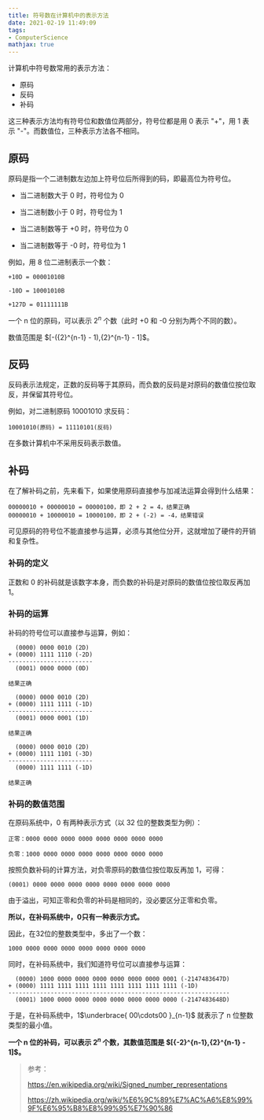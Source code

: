 ```yaml
---
title: 符号数在计算机中的表示方法
date: 2021-02-19 11:49:09
tags:
- ComputerScience
mathjax: true
---
```


计算机中符号数常用的表示方法：

- 原码
- 反码
- 补码

这三种表示方法均有符号位和数值位两部分，符号位都是用 0 表示 "+"，用 1 表示 "-"。而数值位，三种表示方法各不相同。

<!-- more -->

## 原码

原码是指一个二进制数左边加上符号位后所得到的码，即最高位为符号位。

- 当二进制数大于 0 时，符号位为 0

- 当二进制数小于 0 时，符号位为 1

- 当二进制数等于 +0 时，符号位为 0

- 当二进制数等于 -0 时，符号位为 1



例如，用 8 位二进制表示一个数：

```
+10D = 00001010B

-10D = 10001010B

+127D = 01111111B
```



一个 n 位的原码，可以表示 ${2}^n$ 个数（此时 +0 和 -0 分别为两个不同的数）。

数值范围是 $\[\-\(\{2}^{n-1} - 1\)\,\{2}^{n-1} - 1\]$。


## 反码

反码表示法规定，正数的反码等于其原码，而负数的反码是对原码的数值位按位取反，并保留其符号位。

例如，对二进制原码 10001010 求反码：

```
10001010(原码) = 11110101(反码)
```

在多数计算机中不采用反码表示数值。



## 补码

在了解补码之前，先来看下，如果使用原码直接参与加减法运算会得到什么结果：

```
00000010 + 00000010 = 00000100，即 2 + 2 = 4，结果正确
00000010 + 10000010 = 10000100，即 2 + (-2) = -4，结果错误
```

可见原码的符号位不能直接参与运算，必须与其他位分开，这就增加了硬件的开销和复杂性。



### 补码的定义

正数和 0 的补码就是该数字本身，而负数的补码是对原码的数值位按位取反再加 1。



### 补码的运算

补码的符号位可以直接参与运算，例如：

```
  (0000) 0000 0010 (2D)
+ (0000) 1111 1110 (-2D)
------------------------
  (0001) 0000 0000 (0D)

结果正确
```

```
  (0000) 0000 0010 (2D)
+ (0000) 1111 1111 (-1D)
------------------------
  (0001) 0000 0001 (1D)

结果正确
```

```
  (0000) 0000 0010 (2D)
+ (0000) 1111 1101 (-3D)
------------------------
  (0000) 1111 1111 (-1D)

结果正确
```

### 补码的数值范围

在原码系统中，0 有两种表示方式（以 32 位的整数类型为例）：

```
正零：0000 0000 0000 0000 0000 0000 0000 0000

负零：1000 0000 0000 0000 0000 0000 0000 0000
```

按照负数补码的计算方法，对负零原码的数值位按位取反再加 1，可得：

```
(0001) 0000 0000 0000 0000 0000 0000 0000 0000
```

由于溢出，可知正零和负零的补码是相同的，没必要区分正零和负零。

**所以，在补码系统中，0只有一种表示方式。**



因此，在32位的整数类型中，多出了一个数：

```
1000 0000 0000 0000 0000 0000 0000 0000
```

同时，在补码系统中，我们知道符号位可以直接参与运算：

```
  (0000) 1000 0000 0000 0000 0000 0000 0000 0001 (-2147483647D)
+ (0000) 1111 1111 1111 1111 1111 1111 1111 1111 (-1D)
---------------------------------------------------------------
  (0001) 1000 0000 0000 0000 0000 0000 0000 0000 (-2147483648D)
```
于是，在补码系统中，$1$$\underbrace{ 00\cdots00 }_{n-1}$ 就表示了 n 位整数类型的最小值。

**一个 n 位的补码，可以表示 $2^n$ 个数，其数值范围是 $\[\{-2}^{n-1}\,\{2}^{n-1} - 1\]$。**

> 参考：
>
> https://en.wikipedia.org/wiki/Signed_number_representations
>
> https://zh.wikipedia.org/wiki/%E6%9C%89%E7%AC%A6%E8%99%9F%E6%95%B8%E8%99%95%E7%90%86
